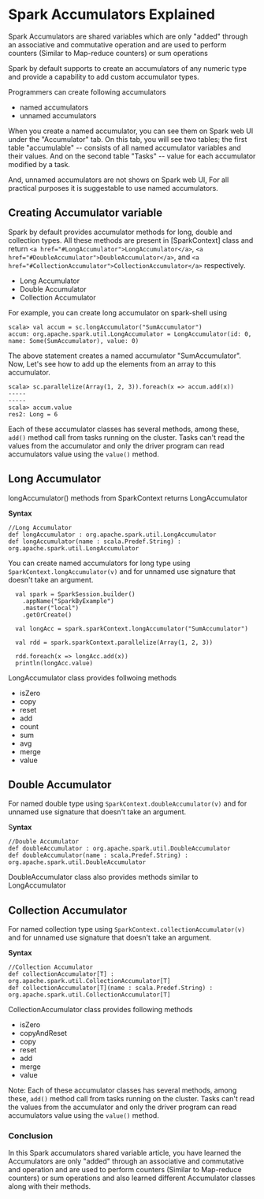 

Spark Accumulators Explained
============================

Spark Accumulators are shared variables which are only "added" through
an associative and commutative operation and are used to perform
counters (Similar to Map-reduce counters) or sum operations



Spark by default supports to create an accumulators of any numeric type
and provide a capability to add custom accumulator types.

Programmers can create following accumulators



-   named accumulators
-   unnamed accumulators

When you create a named accumulator, you can see them on Spark web UI
under the "Accumulator" tab. On this tab, you will see two tables; the
first table "accumulable" -- consists of all named accumulator variables
and their values. And on the second table "Tasks" -- value for each
accumulator modified by a task.

And, unnamed accumulators are not shows on Spark web UI, For all
practical purposes it is suggestable to use named accumulators.

Creating Accumulator variable
------------------------------------------------------------------------------------------------------

Spark by default provides accumulator methods for long, double and
collection types. All these methods are present in
[SparkContext]
class and return `<a href="#LongAccumulator">LongAccumulator</a>`,
`<a href="#DoubleAccumulator">DoubleAccumulator</a>`, and
`<a href="#CollectionAccumulator">CollectionAccumulator</a>`
respectively.



-   Long Accumulator
-   Double Accumulator
-   Collection Accumulator

For example, you can create long accumulator on spark-shell using

```
scala> val accum = sc.longAccumulator("SumAccumulator")
accum: org.apache.spark.util.LongAccumulator = LongAccumulator(id: 0, name: Some(SumAccumulator), value: 0)
```



The above statement creates a named accumulator "SumAccumulator". Now,
Let's see how to add up the elements from an array to this accumulator.

```
scala> sc.parallelize(Array(1, 2, 3)).foreach(x => accum.add(x))
-----
-----
scala> accum.value
res2: Long = 6
```



Each of these accumulator classes has several methods, among these,
`add()` method call from tasks running on the cluster. Tasks can't read
the values from the accumulator and only the driver program can read
accumulators value using the `value()` method.






Long Accumulator
----------------------------------------------------------------------------

longAccumulator() methods from SparkContext returns LongAccumulator

**Syntax**

```
//Long Accumulator
def longAccumulator : org.apache.spark.util.LongAccumulator
def longAccumulator(name : scala.Predef.String) : org.apache.spark.util.LongAccumulator
```



You can create named accumulators for long type using
`SparkContext.longAccumulator(v)` and for unnamed use signature that
doesn't take an argument.

```
  val spark = SparkSession.builder()
    .appName("SparkByExample")
    .master("local")
    .getOrCreate()

  val longAcc = spark.sparkContext.longAccumulator("SumAccumulator")
  
  val rdd = spark.sparkContext.parallelize(Array(1, 2, 3))

  rdd.foreach(x => longAcc.add(x))
  println(longAcc.value)
```



LongAccumulator class provides follwoing methods

-   isZero
-   copy
-   reset
-   add
-   count
-   sum
-   avg
-   merge
-   value

Double Accumulator
--------------------------------------------------------------------------------

For named double type using `SparkContext.doubleAccumulator(v)` and for
unnamed use signature that doesn't take an argument.

S**yntax**

```
//Double Accumulator
def doubleAccumulator : org.apache.spark.util.DoubleAccumulator
def doubleAccumulator(name : scala.Predef.String) : org.apache.spark.util.DoubleAccumulator
```



DoubleAccumulator class also provides methods similar to LongAccumulator

Collection Accumulator
----------------------------------------------------------------------------------------

For named collection type using `SparkContext.collectionAccumulator(v)`
and for unnamed use signature that doesn't take an argument.

**Syntax**

```
//Collection Accumulator
def collectionAccumulator[T] : org.apache.spark.util.CollectionAccumulator[T]
def collectionAccumulator[T](name : scala.Predef.String) : org.apache.spark.util.CollectionAccumulator[T]
```



CollectionAccumulator class provides following methods

-   isZero
-   copyAndReset
-   copy
-   reset
-   add
-   merge
-   value

Note: Each of these accumulator classes has several methods, among
these, `add()` method call from tasks running on the cluster. Tasks
can't read the values from the accumulator and only the driver program
can read accumulators value using the `value()` method.

### Conclusion

In this Spark accumulators shared variable article, you have learned the
Accumulators are only "added" through an associative and commutative and
operation and are used to perform counters (Similar to Map-reduce
counters) or sum operations and also learned different Accumulator
classes along with their methods.

